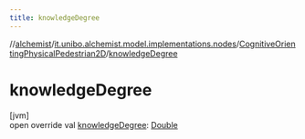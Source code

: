 ```yaml
---
title: knowledgeDegree
---
```

//[alchemist](../../../index.html)/[it.unibo.alchemist.model.implementations.nodes](../index.html)/[CognitiveOrientingPhysicalPedestrian2D](index.html)/[knowledgeDegree](knowledge-degree.html)



# knowledgeDegree



[jvm]\
open override val [knowledgeDegree](knowledge-degree.html): [Double](https://kotlinlang.org/api/latest/jvm/stdlib/kotlin/-double/index.html)




